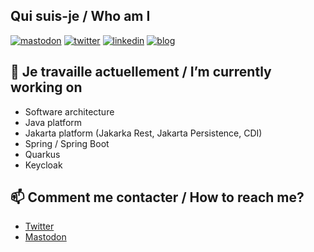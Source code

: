 ## Qui suis-je / Who am I 
[![mastodon](https://img.shields.io/badge/mastodon--lightgrey?style=social&logo=mastodon)](https://jvm.social/@Lilian_Benoit)
[![twitter](https://img.shields.io/badge/twitter--lightgrey?style=social&logo=twitter)](https://twitter.com/Lilian_Benoit)
[![linkedin](https://img.shields.io/badge/linkedin--lightgrey?style=social&logo=linkedin)](https://linkedin.com/in/lilianbenoit)
[![blog](https://img.shields.io/badge/blog--lightgrey?style=social&logo=appveyor)](https://www.lilian-benoit.fr/)


## 🔭 Je travaille actuellement / I’m currently working on 
* Software architecture
* Java platform
* Jakarta platform (Jakarka Rest, Jakarta Persistence, CDI)
* Spring / Spring Boot
* Quarkus 
* Keycloak
 
## 📫 Comment me contacter / How to reach me?
 * [Twitter](https://twitter.com/Lilian_Benoit)
 * [Mastodon](https://jvm.social/@Lilian_Benoit)
